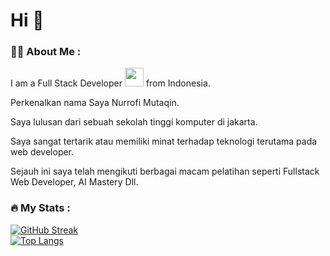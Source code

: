 <h1>Hi 👋</h1> 


### :man_technologist: About Me :
I am a Full Stack Developer <img src="https://media.giphy.com/media/WUlplcMpOCEmTGBtBW/giphy.gif" width="30"> from Indonesia.
<p>Perkenalkan nama Saya Nurrofi Mutaqin.</p>
<p>Saya lulusan dari sebuah sekolah tinggi komputer di jakarta.</p>
<p>Saya sangat tertarik atau memiliki minat terhadap teknologi terutama pada web developer.</p>
<p>Sejauh ini saya telah mengikuti berbagai macam pelatihan seperti Fullstack Web Developer, AI Mastery Dll.</p>

### :fire: My Stats :
[![GitHub Streak](https://github-readme-streak-stats.herokuapp.com?user=Nurrofimutaqin&theme=github-dark-dimmed&border_radius=5.6&date_format=j%20M%5B%20Y%5D)](https://git.io/streak-stats)
<br/>
[![Top Langs](https://github-readme-stats.vercel.app/api/top-langs/?username=Nurrofimutaqin&layout=compact&theme=vision-friendly-dark)](https://github.com/Nurrofimutaqin/github-readme-stats)
<!--
**Nurrofimutaqin/Nurrofimutaqin** is a ✨ _special_ ✨ repository because its `README.md` (this file) appears on your GitHub profile.

Here are some ideas to get you started:

- 🔭 I’m currently working on ...
- 🌱 I’m currently learning ...
- 👯 I’m looking to collaborate on ...
- 🤔 I’m looking for help with ...
- 💬 Ask me about ...
- 📫 How to reach me: ...
- 😄 Pronouns: ...
- ⚡ Fun fact: ...
-->
